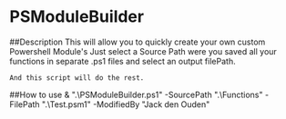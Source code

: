 # PSModuleBuilder

##Description
    This will allow you to quickly create your own custom Powershell Module's
    Just select a Source Path were you saved all your functions in separate .ps1 files
    and select an output filePath.

    And this script will do the rest.
##How to use
& ".\PSModuleBuilder.ps1" -SourcePath ".\Functions" -FilePath ".\Test.psm1" -ModifiedBy "Jack den Ouden"
